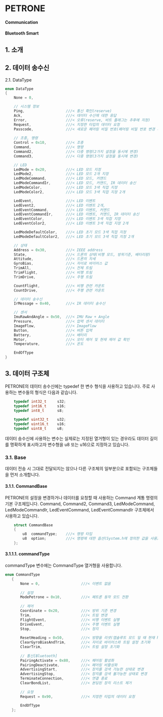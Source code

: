 # PETRONE

#### Communication

#### Bluetooth Smart

## 1. 소개



## 2. 데이터 송수신

 2.1. DataType
```C
enum DataType
{
	None = 0,

	// 시스템 정보
	Ping,					///< 통신 확인(reserve)
	Ack,					///< 데이터 수신에 대한 응답
	Error,					///< 오류(reserve, 비트 플래그는 추후에 지정)
	Request,				///< 지정한 타입의 데이터 요청
	Passcode,				///< 새로운 페어링 비밀 번호(페어링 비밀 번호 변경 시 사용)
	
	// 조종, 명령 
	Control = 0x10,			///< 조종
	Command,				///< 명령
	Command2,				///< 다중 명령(2가지 설정을 동시에 변경)
	Command3,				///< 다중 명령(3가지 설정을 동시에 변경)

	// LED
	LedMode = 0x20,			///< LED 모드 지정
	LedMode2,				///< LED 모드 2개 지정
	LedModeCommand,			///< LED 모드, 커맨드
	LedModeCommandIr,		///< LED 모드, 커맨드, IR 데이터 송신
	LedModeColor,			///< LED 모드 3색 직접 지정
	LedModeColor2,			///< LED 모드 3색 직접 지정 2개

	LedEvent,				///< LED 이벤트
	LedEvent2,				///< LED 이벤트 2개, 
	LedEventCommand,		///< LED 이벤트, 커맨드
	LedEventCommandIr,		///< LED 이벤트, 커맨드, IR 데이터 송신
	LedEventColor,			///< LED 이벤트 3색 직접 지정
	LedEventColor2,			///< LED 이벤트 3색 직접 지정 2개

	LedModeDefaultColor,	///< LED 초기 모드 3색 직접 지정
	LedModeDefaultColor2,	///< LED 초기 모드 3색 직접 지정 2개

	// 상태	
	Address = 0x30,			///< IEEE address
	State,					///< 드론의 상태(비행 모드, 방위기준, 배터리량)
	Attitude,				///< 드론의 자세
	GyroBias,				///< 자이로 바이어스 값
	TrimAll,				///< 전체 트림
	TrimFlight,				///< 비행 트림
	TrimDrive,				///< 주행 트림

	CountFlight,			///< 비행 관련 카운트
	CountDrive,				///< 주행 관련 카운트

	// 데이터 송수신
	IrMessage = 0x40,		///< IR 데이터 송수신

	// 센서
	ImuRawAndAngle = 0x50,	///< IMU Raw + Angle
	Pressure,				///< 압력 센서 데이터
	ImageFlow,				///< ImageFlow
	Button,					///< 버튼 입력
	Battery,				///< 배터리
	Motor,					///< 모터 제어 및 현재 제어 값 확인
	Temperature,			///< 온도

	EndOfType
}
```

## 3. 데이터 구조체
 PETRONE의 데이터 송수신에는 typedef 한 변수 형식을 사용하고 있습니다. 주로 사용하는 변수들의 형식은 다음과 같습니다.
```C
	typedef	int32_t 	s32;
	typedef	int16_t		s16;
	typedef	int8_t		s8;
	
	typedef	uint32_t	u32;
	typedef	uint16_t	u16;
	typedef	uint8_t		u8;
```
 데이터 송수신에 사용하는 변수는 실제로는 지정된 열거형이 있는 경우라도 데이터 길이를 명확하게 표시하고자 변수형을 u8 또는 u16으로 지정하고 있습니다.

### 3.1. Base
 데이터 전송 시 그대로 전달되지는 않으나 다른 구조체의 일부분으로 포함되는 구조체들을 먼저 소개합니다.

#### 3.1.1. CommandBase

 PETRONE의 설정을 변경하거나 데이터를 요청할 때 사용하는 Command 계통 명령의 기본 구조체입니다. Command, Command2, Command3, LedModeCommand, LedModeCommandIr, LedEventCommand, LedEventCommandIr 구조체에서 사용하고 있습니다.
```C
 	struct CommandBase
	{
		u8	commandType;	///< 명령 타입
		u8	option;			///< 명령에 대한 옵션(System.h에 정의한 값을 사용)
	};
```

#### 3.1.1.1. commandType
 commandType 변수에는 CommandType 열거형을 사용합니다.
 ```C
 enum CommandType
	{
		None = 0,					///< 이벤트 없음
				
		// 설정
		ModePetrone = 0x10,			///< 페트론 동작 모드 전환
				
		// 제어
		Coordinate = 0x20,			///< 방위 기준 변경
		Trim,						///< 트림 변경
		FlightEvent,				///< 비행 이벤트 실행
		DriveEvent,					///< 주행 이벤트 실행
		Stop,						///< 정지
		
		ResetHeading = 0x50,		///< 방향을 리셋(앱솔루트 모드 일 때 현재 heading을 0도로 변경)
		ClearGyroBiasAndTrim,		///< 자이로 바이어스와 트림 설정 초기화
		ClearTrim,					///< 트림 설정 초기화
				
		// 통신[Bluetooth]
		PairingActivate = 0x80,		///< 페어링 활성화
		PairingDeactivate,			///< 페어링 비활성화
		AdvertisingStart,			///< 장치를 검색 가능한 상태로 변경
		AdvertisingStop,			///< 장치를 검색 불가능한 상태로 변경
		TerminateConnection,		///< 연결 종료
		ClearBondList,				///< 본딩된 장치 리스트 제거
				
		// 요청
		Request = 0x90,				///< 지정한 타입의 데이터 요청
		
		EndOfType
	};
 
